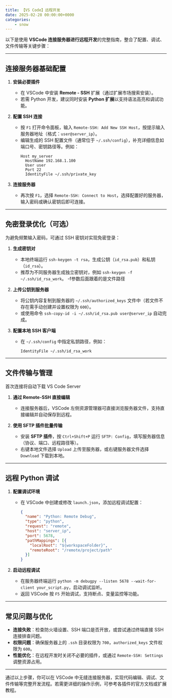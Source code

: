 ```yaml
---
title: 【VS Code】远程开发
date: 2025-02-28 00:00:00+0000
categories: 
    - snow
---
```


以下是使用 **VSCode 连接服务器进行远程开发**的完整指南，整合了配置、调试、文件传输等关键步骤：

---

## **连接服务器基础配置**
1. **安装必要插件**  
   - 在 VSCode 中安装 **Remote - SSH** 扩展（通过扩展市场搜索安装）。
   - 若需 Python 开发，建议同时安装 **Python 扩展**以支持语法高亮和调试功能。

2. **配置 SSH 连接**  
   - 按 `F1` 打开命令面板，输入 `Remote-SSH: Add New SSH Host`，按提示输入服务器地址（格式：`user@server_ip`）。
   - 编辑生成的 SSH 配置文件（通常位于 `~/.ssh/config`），补充详细信息如端口号、密钥路径等。例如：
     ```
     Host my_server
       HostName 192.168.1.100
       User user
       Port 22
       IdentityFile ~/.ssh/private_key
     ```  
     

3. **连接服务器**  
   - 再次按 `F1`，选择 `Remote-SSH: Connect to Host`，选择配置好的服务器，输入密码或确认密钥后即可连接。

---

## **免密登录优化（可选）**
为避免频繁输入密码，可通过 SSH 密钥对实现免密登录：
1. **生成密钥对**  
   - 本地终端运行 `ssh-keygen -t rsa`，生成公钥（`id_rsa.pub`）和私钥（`id_rsa`）。
   - 推荐为不同服务器生成独立密钥对，例如 `ssh-keygen -f ~/.ssh/id_rsa_work`。
     -f参数后面跟着的是文件路径
2. **上传公钥到服务器**  
   - 将公钥内容复制到服务器的 `~/.ssh/authorized_keys` 文件中（若文件不存在需手动创建并设置权限为 `600`）。
   - 或使用命令 `ssh-copy-id -i ~/.ssh/id_rsa.pub user@server_ip` 自动完成。

3. **配置本地 SSH 客户端**  
   - 在 `~/.ssh/config` 中指定私钥路径，例如：
     ```
     IdentityFile ~/.ssh/id_rsa_work
     ```  
     

---

## **文件传输与管理**

首次连接将自动下载 VS Code Server

1. **通过 Remote-SSH 直接编辑**  
   - 连接服务器后，VSCode 左侧资源管理器可直接浏览服务器文件，支持直接编辑并自动保存到远程。

2. **使用 SFTP 插件批量传输**  
   - 安装 **SFTP 插件**，按 `Ctrl+Shift+P` 运行 `SFTP: Config`，填写服务器信息（协议、端口、远程路径等）。
   - 右键本地文件选择 `Upload` 上传至服务器，或右键服务器文件选择 `Download` 下载到本地。

---

## **远程 Python 调试**
1. **配置调试环境**  
   - 在 VSCode 中创建或修改 `launch.json`，添加远程调试配置：
     ```json
     {
       "name": "Python: Remote Debug",
       "type": "python",
       "request": "remote",
       "host": "server_ip",
       "port": 5678,
       "pathMappings": [{
         "localRoot": "${workspaceFolder}",
         "remoteRoot": "/remote/project/path"
       }]
     }
     ```  
     

2. **启动远程调试**  
   - 在服务器终端运行 `python -m debugpy --listen 5678 --wait-for-client your_script.py`，启动调试监听。
   - 返回 VSCode 按 `F5` 开始调试，支持断点、变量监控等功能。

---

## **常见问题与优化**
- **连接失败**：检查防火墙设置、SSH 端口是否开放，或尝试通过终端直接 SSH 连接排查问题。
- **权限问题**：确保服务器上的 `.ssh` 目录权限为 `700`，`authorized_keys` 文件权限为 `600`。
- **性能优化**：在远程开发时关闭不必要的插件，或通过 `Remote-SSH: Settings` 调整资源占用。

---

通过以上步骤，你可以在 VSCode 中无缝连接服务器，实现代码编辑、调试、文件传输等完整开发流程。若需更详细的操作示例，可参考各插件的官方文档或扩展教程。